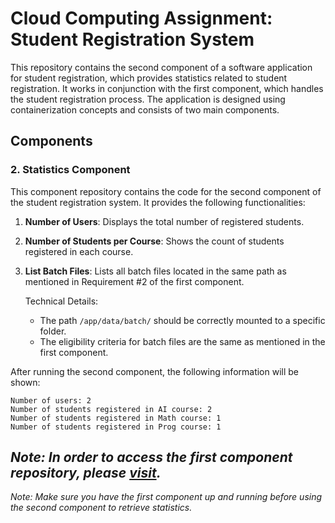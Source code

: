 # Cloud Computing Assignment: Student Registration System

This repository contains the second component of a software application for student registration, which provides statistics related to student registration. It works in conjunction with the first component, which handles the student registration process. The application is designed using containerization concepts and consists of two main components.

## Components

### 2. Statistics Component

This component repository contains the code for the second component of the student registration system. It provides the following functionalities:

1. **Number of Users**: Displays the total number of registered students.

2. **Number of Students per Course**: Shows the count of students registered in each course.

3. **List Batch Files**: Lists all batch files located in the same path as mentioned in Requirement #2 of the first component.

   Technical Details:
   - The path `/app/data/batch/` should be correctly mounted to a specific folder.
   - The eligibility criteria for batch files are the same as mentioned in the first component.

After running the second component, the following information will be shown:
```
Number of users: 2
Number of students registered in AI course: 2
Number of students registered in Math course: 1
Number of students registered in Prog course: 1
```
*Note: In order to access the first component repository, please [visit](https://github.com/PeterIsaacc/Student-Registration-System-comp-1).*
---
*Note: Make sure you have the first component up and running before using the second component to retrieve statistics.*
